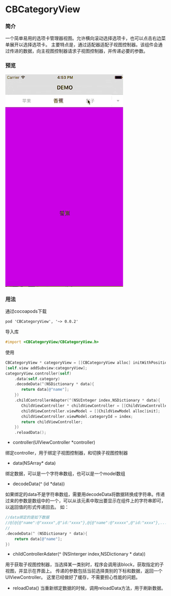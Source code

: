 # CBCategoryView

### 简介
一个简单易用的选项卡管理器视图。允许横向滚动选择选项卡，也可以点击右边菜单展开以选择选项卡。
主要特点是，通过适配器适配子视图控制器。该组件会通过传进的数据，向主视图控制器请求子视图控制器，并传递必要的参数。

### 预览
![demo](./images/demo.gif)

### 用法
通过cocoapods下载

```
pod 'CBCategoryView', '~> 0.0.2'
```

导入库

``` objective-c
#import <CBCategoryView/CBCategoryView.h>
```

使用

``` objective-c
CBCategoryView * categoryView = [[CBCategoryView alloc] initWithPosition:CGPointMake(0,64) andHeight:30];
[self.view addSubview:categoryView];
categoryView.controller(self)
    .data(self.category)
    .decodeData(^(NSDictionary * data){
       return data[@"name"];
    })
    .childControllerAdapter(^(NSUInteger index,NSDictionary * data){
       ChildViewController * childViewController = [[ChildViewController alloc] init];
       childViewController.viewModel = [[ChildViewModel alloc]init];
       childViewController.viewModel.categoryId = index;
       return childViewController;
    })
    .reloadData();
```

* controller(UIViewController *controller)

绑定controller，用于绑定子视图控制器，和切换子视图控制器

* data(NSArray* data)

绑定数据，可以是一个字符串数组，也可以是一个model数组

* decodeData(^ (id *data))

如果绑定的data不是字符串数组，需要用decodeData将数据转换成字符串。传递过来的参数是数组中的一个，可以从该元素中取出要显示在组件上的字符串即可，以返回值的形式传递回去。
如：

``` objective-c
//data绑定的是如下数据
//@[@{@"name":@"xxxxx",@"id:"xxxx"},@{@"name":@"xxxxx",@"id:"xxxx"},...]
//
.decodeData(^ (NSDictionary * data){
    return data[@"name"];
})
```

* childControllerAdater(^ (NSInterger index,NSDictionary * data))

用于获取子视图控制器，当选择某一类别时，程序会调用该block，获取指定的子视图，并显示在界面上。
传递的参数包括当前选择类别的下标和数据，返回一个UIViewController。
这里已经做好了缓存，不需要担心性能的问题。

* reloadData()
当重新绑定数据的时候，调用reloadData方法，用于刷新数据。

